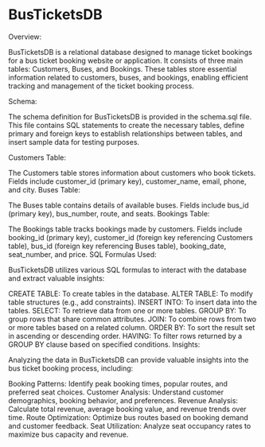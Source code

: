 # BusTicketsDB
Overview:

BusTicketsDB is a relational database designed to manage ticket bookings for a bus ticket booking website or application. It consists of three main tables: Customers, Buses, and Bookings. These tables store essential information related to customers, buses, and bookings, enabling efficient tracking and management of the ticket booking process.

Schema:

The schema definition for BusTicketsDB is provided in the schema.sql file. This file contains SQL statements to create the necessary tables, define primary and foreign keys to establish relationships between tables, and insert sample data for testing purposes.

Customers Table:

The Customers table stores information about customers who book tickets.
Fields include customer_id (primary key), customer_name, email, phone, and city.
Buses Table:

The Buses table contains details of available buses.
Fields include bus_id (primary key), bus_number, route, and seats.
Bookings Table:

The Bookings table tracks bookings made by customers.
Fields include booking_id (primary key), customer_id (foreign key referencing Customers table), bus_id (foreign key referencing Buses table), booking_date, seat_number, and price.
SQL Formulas Used:

BusTicketsDB utilizes various SQL formulas to interact with the database and extract valuable insights:

CREATE TABLE: To create tables in the database.
ALTER TABLE: To modify table structures (e.g., add constraints).
INSERT INTO: To insert data into the tables.
SELECT: To retrieve data from one or more tables.
GROUP BY: To group rows that share common attributes.
JOIN: To combine rows from two or more tables based on a related column.
ORDER BY: To sort the result set in ascending or descending order.
HAVING: To filter rows returned by a GROUP BY clause based on specified conditions.
Insights:

Analyzing the data in BusTicketsDB can provide valuable insights into the bus ticket booking process, including:

Booking Patterns: Identify peak booking times, popular routes, and preferred seat choices.
Customer Analysis: Understand customer demographics, booking behavior, and preferences.
Revenue Analysis: Calculate total revenue, average booking value, and revenue trends over time.
Route Optimization: Optimize bus routes based on booking demand and customer feedback.
Seat Utilization: Analyze seat occupancy rates to maximize bus capacity and revenue.


